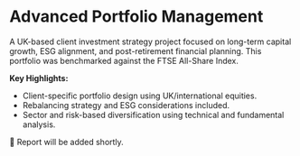 # Advanced Portfolio Management

A UK-based client investment strategy project focused on long-term capital growth, ESG alignment, and post-retirement financial planning. This portfolio was benchmarked against the FTSE All-Share Index.

**Key Highlights:**
- Client-specific portfolio design using UK/international equities.
- Rebalancing strategy and ESG considerations included.
- Sector and risk-based diversification using technical and fundamental analysis.

📄 Report will be added shortly.
